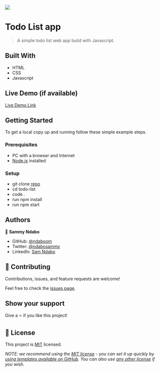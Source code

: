 ![](https://img.shields.io/badge/Microverse-blueviolet)

# Todo List app

> A simple todo list web app build with Javascript.


## Built With

- HTML
- CSS
- Javascript

## Live Demo (if available)

[Live Demo Link](https://livedemo.com)


## Getting Started

To get a local copy up and running follow these simple example steps.

### Prerequisites
- PC with a browser and Internet
- [Node.js](https://nodejs.org/en/download) installed
### Setup
- git clone [repo](https://github.com/Ndaboom/todo-list.git)
- cd todo-list
- code .
- run npm install
- run npm start

## Authors

👤 **Sammy Ndabo**

- GitHub: [@ndaboom](https://github.com/ndaboom)
- Twitter: [@ndabosammy](https://twitter.com/ndabosammy)
- LinkedIn: [Sam Ndabo](https://linkedin.com/in/sam-ndabo-b0431b17b)

## 🤝 Contributing

Contributions, issues, and feature requests are welcome!

Feel free to check the [issues page](../../issues/).

## Show your support

Give a ⭐️ if you like this project!
## 📝 License

This project is [MIT](./LICENSE) licensed.

_NOTE: we recommend using the [MIT license](https://choosealicense.com/licenses/mit/) - you can set it up quickly by [using templates available on GitHub](https://docs.github.com/en/communities/setting-up-your-project-for-healthy-contributions/adding-a-license-to-a-repository). You can also use [any other license](https://choosealicense.com/licenses/) if you wish._
